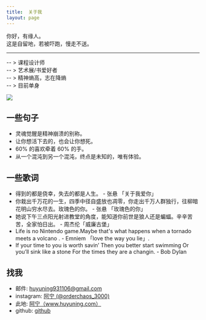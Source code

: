 ```yaml
---
title:  关于我
layout: page
---
```


你好，有缘人。    
这是自留地，若被吓跑，慢走不送。 

---
-- > 课程设计师    
-- > 艺术展/书爱好者   
-- > 精神熵高，志在降熵   
-- > 目前单身

![](https://user-images.githubusercontent.com/20737239/61613359-b9453000-ac93-11e9-9e19-839a9d5bd20c.jpg)

   
## 一些句子
   - 灵魂觉醒是精神崩溃的别称。
   - 让你想活下去的，也会让你想死。
   - 60% 的喜欢牵着 60% 的手。
   - 从一个混沌到另一个混沌，终点是未知的，唯有体验。
 
## 一些歌词

  - 得到的都是侥幸，失去的都是人生。 - 张悬 「关于我爱你」
  - 你栽出千万花的一生，四季中径自盛放也凋零，你走出千万人群独行，往柳暗花明山穷水尽去。玫瑰色的你。 - 张悬 「玫瑰色的你」
  - 她说下午三点阳光射进教堂的角度，能知道你前世是狼人还是蝙蝠。辛辛苦苦，全家怕日出。 - 周杰伦「威廉古堡」
  - Life is no Nintendo game.Maybe that's what happens when a tornado meets a volcano . - Emniem 「love the way you lie」.
  - If your time to you is worth savin’ Then you better start swimming Or you’ll sink like a stone For the times they are a changin.  -   Bob Dylan
  
## 找我

* 邮件: <i class="fa fa-envelope"></i>huyuning931106@gmail.com
* instagram:  [阿宁 (@orderchaos_3000)](https://www.instagram.com/orderchaos_3000/)
* 此地: <i class="fa fa-pencil"></i><a href="http://www.huyuning.com" target="_blank" title="我的个人博客">阿宁（www.huyuning.com）</a>
* github: <i class="fa fa-github"></i><a href="http://www.github.com/orderchaos3000/" target="_blank" title=" 阿宁 的 github"> github </a>


